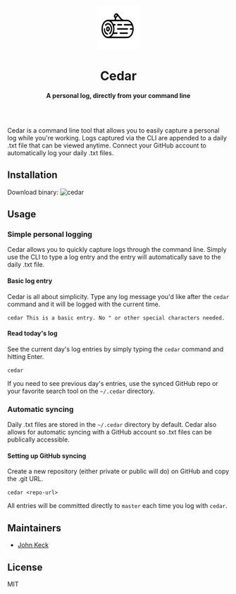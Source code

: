 <div align="center">
	<img src="assets/img/cedar.png" width="100" height="100">
	<h1>Cedar</h1>
	<p>
		<b>A personal log, directly from your command line</b>
	</p>
	<br>
	<br>
</div>

Cedar is a command line tool that allows you to easily capture a personal log while you're working. Logs captured via the CLI are appended to a daily .txt file that can be viewed anytime. Connect your GitHub account to automatically log your daily .txt files.

## Installation

Download binary: ![cedar](https://github.com/robertjkeck2/cedar/releases/download/v1.0/cedar)

## Usage

### Simple personal logging
Cedar allows you to quickly capture logs through the command line. Simply use the CLI to type a log entry and the entry will automatically save to the daily .txt file.

#### Basic log entry
Cedar is all about simplicity. Type any log message you'd like after the `cedar` command and it will be logged with the current time.

```
cedar This is a basic entry. No " or other special characters needed.
```

#### Read today's log
See the current day's log entries by simply typing the `cedar` command and hitting Enter.

```
cedar
```

If you need to see previous day's entries, use the synced GitHub repo or your favorite search tool on the `~/.cedar` directory.

### Automatic syncing
Daily .txt files are stored in the `~/.cedar` directory by default. Cedar also allows for automatic syncing with a GitHub account so .txt files can be publically accessible. 

#### Setting up GitHub syncing
Create a new repository (either private or public will do) on GitHub and copy the .git URL.

```
cedar <repo-url>
```

All entries will be committed directly to `master` each time you log with `cedar`.

## Maintainers

- [John Keck](https://github.com/robertjkeck2)

## License

MIT
